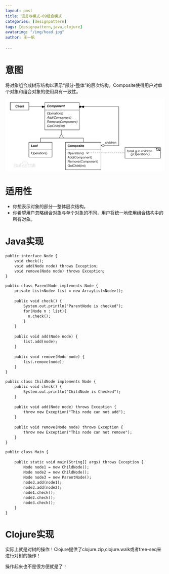 ```yaml
---
layout: post
title: 语言与模式-09组合模式
categories: [designpattern]
tags: [designpattern,java,clojure]
avatarimg: "/img/head.jpg"
author: 王一帆

---
```

# 意图

将对象组合成树形结构以表示“部分-整体”的层次结构。Composite使得用户对单个对象和组合对象的使用具有一致性。

![](/assets/designpattern/composite.jpg)

# 适用性

- 你想表示对象的部分—整体层次结构。
- 你希望用户忽略组合对象与单个对象的不同，用户将统一地使用组合结构中的所有对象。

# Java实现

```
public interface Node {
    void check();
    void add(Node node) throws Exception;
    void remove(Node node) throws Exception;
}
```

```
public class ParentNode implements Node {
    private List<Node> list = new ArrayList<Node>();

    public void check() {
        System.out.println("ParentNode is checked");
        for(Node n : list){
          n.check();
        }
    }

    public void add(Node node) {
        list.add(node);
    }

    public void remove(Node node) {
        list.remove(node);
    }
}
```

<!-- more -->

```
public class ChildNode implements Node {
    public void check() {
        System.out.println("ChildNode is Checked");
    }

    public void add(Node node) throws Exception {
        throw new Exception("This node can not add");
    }

    public void remove(Node node) throws Exception {
        throw new Exception("This node can not remove");
    }
}
```

```
public class Main {

    public static void main(String[] args) throws Exception {
        Node node1 = new ChildNode();
        Node node2 = new ChildNode();
        Node node3 = new ParentNode();
        node3.add(node1);
        node3.add(node2);
        node1.check();
        node2.check();
        node3.check();
    }
}
```

# Clojure实现

实际上就是对树的操作！Clojure提供了clojure.zip,clojure.walk或者tree-seq来进行对树的操作！

操作起来也不是很方便就是了！
